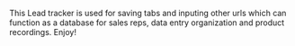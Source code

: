This Lead tracker is used for saving tabs and inputing other urls which can function as a database for sales reps, data entry organization and product recordings. Enjoy!
